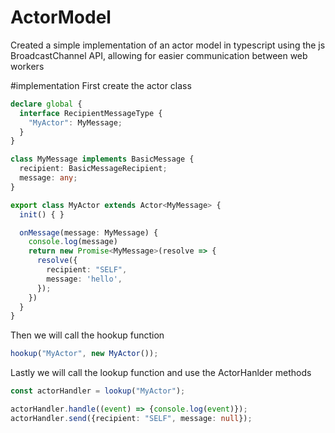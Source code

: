 # ActorModel
Created a simple implementation of an actor model in typescript using the js BroadcastChannel API, allowing for easier communication between web workers

#implementation
First create the actor class
```typescript
declare global { 
  interface RecipientMessageType {
    "MyActor": MyMessage;
  }
}

class MyMessage implements BasicMessage {
  recipient: BasicMessageRecipient;
  message: any;
}

export class MyActor extends Actor<MyMessage> {
  init() { }

  onMessage(message: MyMessage) {
    console.log(message)
    return new Promise<MyMessage>(resolve => {
      resolve({
        recipient: "SELF",
        message: 'hello',
      });
    })
  }
}
```
Then we will call the hookup function
```typescript
hookup("MyActor", new MyActor());
```
Lastly we will call the lookup function and use the ActorHanlder methods
```typescript
const actorHandler = lookup("MyActor");

actorHandler.handle((event) => {console.log(event)});
actorHandler.send({recipient: "SELF", message: null});
```

